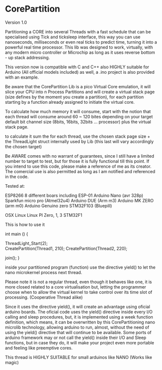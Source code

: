# CorePartition

Version 1.0

Partitioning a CORE into several Threads with a fast schedule that can be specialised using Tick and ticksleep interface, this way you can use nanoseconds, milliseconds or even real ticks to predict time, turning it into a powerful real time processor.  This lib was designed to work, virtually, with any modern micro controller or Microchip as long as it uses reverse bottom - up stack addressing.

This version now is compatible with C and C++ also HIGHLY suitable for Arduino (All official models included) as well, a .ino project is also provided with an example.

Be aware that the CorePartition Lib is a pico Virtual Core emulation, it will slice your CPU into n Process Partitions and will create  a virtual stack page (size defines by the moment you create a partition), for each partition starting by a function already assigned to initiate the virtual core.

To calculate how much memory it will consume, start with the notion that each thread will consume around 60 ~ 120 bites depending on your target default bit channel size (8bits, 16bits, 32bits ... processor) plus the virtual stack page. 

to calculate it sum the for each thread, use the chosen stack  page size + the ThreadLight struct internally used by Lib (this last will vary accordingly the chosen target)

Be AWARE comes with no warrant of guarantees, since I still have a limited number to target to test, but for those it is  fully functional till this point. If you intend  to use this code, please make a reference of me as its creator.  The comercial use is also permitted as long as I am notified and referenced in the code.

Tested at:

ESP8266 8 different boars including ESP-01
Arduino Nano (avr 328p)
Sparkfun micro pro (Atmel32u4)
Arduino DUE (Arm m3)
Arduino MK ZERO (arm m0)
Arduino Genuino zero
STM32F103 (Bluepill)


OSX
Linux
Linux PI Zero, 1, 3 
STM32F1

This is how to use it 


int main ()
{

ThreadLight_Start(2);   
CreatePartition(Thread1, 210);
CreatePartition(Thread2, 220);

join();
}


inside your partitioned program (function) use the directive yield() to let the nano microkernel process next thread.

Please note it is not a regular thread, even though it behaves like one, it is more closed related to a core virtualisation but, letting the programmer choose when to allow the virtual kernel to take control over its time slot of processing. (Cooperative Thread alike)

Since it uses the directive yield(), it will create an advantage using oficial arduino boards. The oficial code uses the yield() directive inside every I/O calling and sleep procedures, but, it is implemented using a week function definition, which means, it can be overwritten by this CorePartitioning nano microlib technology, allowing arduino to run, almost, without the need of using the yield() directive that will continue to be available. Some ports of arduino framework may or not call the yield() inside their I/O and Sleep functions, but in case they do, it will make your project even more portable and feeling like preemptive cores.

This thread is HIGHLY SUITABLE for small arduinos like NANO (Works like magic)

